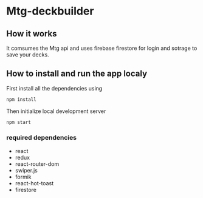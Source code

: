 # Mtg-deckbuilder

## How it works 
It comsumes the Mtg api and uses firebase firestore for login and sotrage
to save your decks.

## How to install and run the app localy
 First install all the dependencies using
 ```bash
npm install
```
  Then initialize local development server
```bash
npm start
```

### required dependencies
- react
- redux
- react-router-dom
- swiper.js
- formik
- react-hot-toast
- firestore

